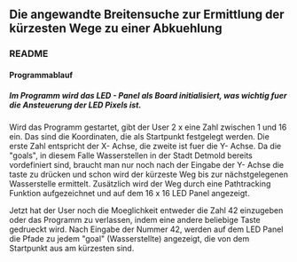 ## Die angewandte Breitensuche zur Ermittlung der kürzesten Wege zu einer Abkuehlung

### README


#### Programmablauf


##### Im Programm wird das LED - Panel als Board initialisiert, was wichtig fuer die Ansteuerung der LED Pixels ist. 

Wird das Programm gestartet, gibt der User 2 x eine Zahl zwischen 1 und 16 ein. Das sind die Koordinaten, die als Startpunkt 
festgelegt werden. Die erste Zahl entspricht der X- Achse, die zweite ist fuer die Y- Achse. Da die "goals", in diesem Falle 
Wasserstellen in der Stadt Detmold bereits vordefiniert sind, braucht man nur noch nach der Eingabe der Y- Achse die _<Enter>_ taste 
zu drücken und schon wird der kürzeste Weg bis zur nächstgelegenen Wasserstelle ermittelt. Zusätzlich wird der Weg durch eine 
Pathtracking Funktion aufgezeichnet und auf dem 16 x 16 LED Panel angezeigt.  

Jetzt hat der User noch die Moeglichkeit entweder die Zahl 42 einzugeben oder das Programm zu verlassen, indem eine andere beliebige Taste
gedrueckt wird. Nach Eingabe der Nummer 42, werden auf dem LED Panel die Pfade zu jedem "goal" (Wasserstellte) angezeigt, die von dem Startpunkt aus am kürzesten sind.    

